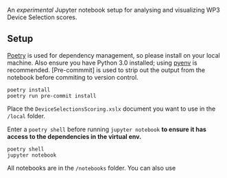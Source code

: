 An _experimental_ Jupyter notebook setup for analysing and visualizing WP3 Device Selection scores.

## Setup

[Poetry](https://python-poetry.org/) is used for dependency management, so please install on your local machine. Also ensure you have Python 3.0 installed; using [pyenv](https://github.com/pyenv/pyenv) is recommended. [Pre-commmit] is used to strip out the output from the notebook before commiting to version control.

```shell
poetry install
poetry run pre-commit install
```

Place the `DeviceSelectionsScoring.xslx` document you want to use in the `/local` folder.

Enter a `poetry shell` before running `jupyter notebook` **to ensure it has access to the dependencies in the virtual env.**
```shell
poetry shell
jupyter notebook
```

All notebooks are in the `/notebooks` folder. You can also use 
